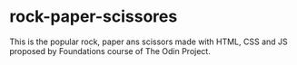 # rock-paper-scissores
This is the popular rock, paper ans scissors made with HTML, CSS and JS proposed by Foundations course of The Odin Project.

